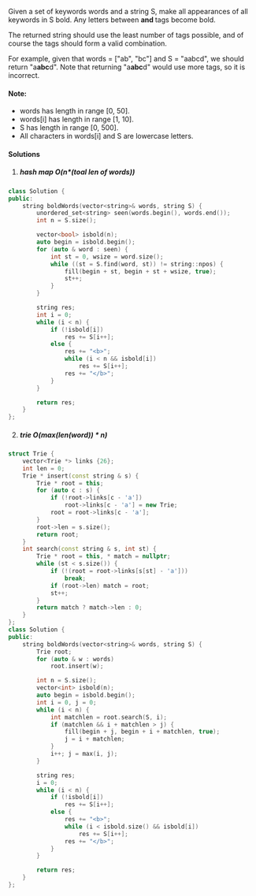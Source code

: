 Given a set of keywords words and a string S, make all appearances of all keywords in S bold. Any letters between <b> and </b> tags become bold.

The returned string should use the least number of tags possible, and of course the tags should form a valid combination.

For example, given that words = ["ab", "bc"] and S = "aabcd", we should return "a<b>abc</b>d". Note that returning "a<b>a<b>b</b>c</b>d" would use more tags, so it is incorrect.

#### Note:

-    words has length in range [0, 50].
-    words[i] has length in range [1, 10].
-    S has length in range [0, 500].
-    All characters in words[i] and S are lowercase letters.


#### Solutions

1. ##### hash map O(n*(toal len of words))

```c++
class Solution {
public:
    string boldWords(vector<string>& words, string S) {
        unordered_set<string> seen(words.begin(), words.end());
        int n = S.size();

        vector<bool> isbold(n);
        auto begin = isbold.begin();
        for (auto & word : seen) {
            int st = 0, wsize = word.size();
            while ((st = S.find(word, st)) != string::npos) {
                fill(begin + st, begin + st + wsize, true);
                st++;
            }
        }

        string res;
        int i = 0;
        while (i < n) {
            if (!isbold[i])
                res += S[i++];
            else {
                res += "<b>";
                while (i < n && isbold[i])
                    res += S[i++];
                res += "</b>";
            }
        }

        return res;
    }
};
```

2. ##### trie O(max(len(word)) * n)

```c++
struct Trie {
    vector<Trie *> links {26};
    int len = 0;
    Trie * insert(const string & s) {
        Trie * root = this;
        for (auto c : s) {
            if (!root->links[c - 'a'])
                root->links[c - 'a'] = new Trie;
            root = root->links[c - 'a'];
        }
        root->len = s.size();
        return root;
    }
    int search(const string & s, int st) {
        Trie * root = this, * match = nullptr;
        while (st < s.size()) {
            if (!(root = root->links[s[st] - 'a']))
                break;
            if (root->len) match = root;
            st++;
        }
        return match ? match->len : 0;
    }
};
class Solution {
public:
    string boldWords(vector<string>& words, string S) {
        Trie root;
        for (auto & w : words)
            root.insert(w);

        int n = S.size();
        vector<int> isbold(n);
        auto begin = isbold.begin();
        int i = 0, j = 0;
        while (i < n) {
            int matchlen = root.search(S, i);
            if (matchlen && i + matchlen > j) {
                fill(begin + j, begin + i + matchlen, true);
                j = i + matchlen;
            }
            i++; j = max(i, j);
        }

        string res;
        i = 0;
        while (i < n) {
            if (!isbold[i])
                res += S[i++];
            else {
                res += "<b>";
                while (i < isbold.size() && isbold[i])
                    res += S[i++];
                res += "</b>";
            }
        }

        return res;
    }
};
```